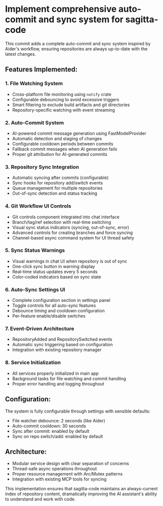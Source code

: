 # Implement comprehensive auto-commit and sync system for sagitta-code

This commit adds a complete auto-commit and sync system inspired by Aider's workflow, ensuring repositories are always up-to-date with the latest changes.

## Features Implemented:

### 1. File Watching System
- Cross-platform file monitoring using `notify` crate
- Configurable debouncing to avoid excessive triggers
- Smart filtering to exclude build artifacts and git directories
- Repository-specific watching with event streaming

### 2. Auto-Commit System
- AI-powered commit message generation using FastModelProvider
- Automatic detection and staging of changes
- Configurable cooldown periods between commits
- Fallback commit messages when AI generation fails
- Proper git attribution for AI-generated commits

### 3. Repository Sync Integration
- Automatic syncing after commits (configurable)
- Sync hooks for repository add/switch events
- Queue management for multiple repositories
- Out-of-sync detection and status tracking

### 4. Git Workflow UI Controls
- Git controls component integrated into chat interface
- Branch/tag/ref selection with real-time switching
- Visual sync status indicators (syncing, out-of-sync, error)
- Advanced controls for creating branches and force syncing
- Channel-based async command system for UI thread safety

### 5. Sync Status Warnings
- Visual warnings in chat UI when repository is out of sync
- One-click sync button in warning display
- Real-time status updates every 5 seconds
- Color-coded indicators based on sync state

### 6. Auto-Sync Settings UI
- Complete configuration section in settings panel
- Toggle controls for all auto-sync features
- Debounce timing and cooldown configuration
- Per-feature enable/disable switches

### 7. Event-Driven Architecture
- RepositoryAdded and RepositorySwitched events
- Automatic sync triggering based on configuration
- Integration with existing repository manager

### 8. Service Initialization
- All services properly initialized in main app
- Background tasks for file watching and commit handling
- Proper error handling and logging throughout

## Configuration:
The system is fully configurable through settings with sensible defaults:
- File watcher debounce: 2 seconds (like Aider)
- Auto-commit cooldown: 30 seconds
- Sync after commit: enabled by default
- Sync on repo switch/add: enabled by default

## Architecture:
- Modular service design with clear separation of concerns
- Thread-safe async operations throughout
- Proper resource management with Arc/Mutex patterns
- Integration with existing MCP tools for syncing

This implementation ensures that sagitta-code maintains an always-current index of repository content, dramatically improving the AI assistant's ability to understand and work with code.